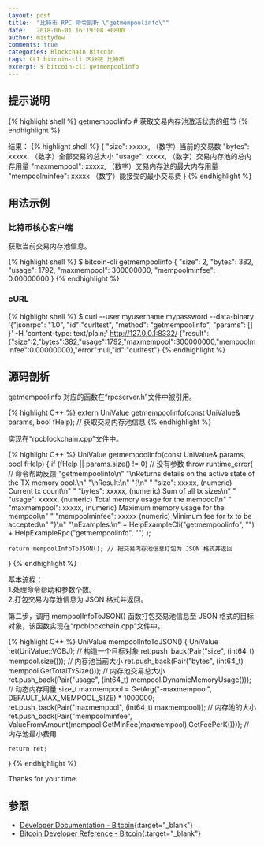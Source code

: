 ```yaml
---
layout: post
title:  "比特币 RPC 命令剖析 \"getmempoolinfo\""
date:   2018-06-01 16:19:08 +0800
author: mistydew
comments: true
categories: Blockchain Bitcoin
tags: CLI bitcoin-cli 区块链 比特币
excerpt: $ bitcoin-cli getmempoolinfo
---
```

## 提示说明

{% highlight shell %}
getmempoolinfo # 获取交易内存池激活状态的细节
{% endhighlight %}

结果：
{% highlight shell %}
{
  "size": xxxxx,               （数字）当前的交易数
  "bytes": xxxxx,              （数字）全部交易的总大小
  "usage": xxxxx,              （数字）交易内存池的总内存用量
  "maxmempool": xxxxx,         （数字）交易内存池的最大内存用量
  "mempoolminfee": xxxxx       （数字）能接受的最小交易费
}
{% endhighlight %}

## 用法示例

### 比特币核心客户端

获取当前交易内存池信息。

{% highlight shell %}
$ bitcoin-cli getmempoolinfo
{
  "size": 2,
  "bytes": 382,
  "usage": 1792,
  "maxmempool": 300000000,
  "mempoolminfee": 0.00000000
}
{% endhighlight %}

### cURL

{% highlight shell %}
$ curl --user myusername:mypassword --data-binary '{"jsonrpc": "1.0", "id":"curltest", "method": "getmempoolinfo", "params": [] }' -H 'content-type: text/plain;' http://127.0.0.1:8332/
{"result":{"size":2,"bytes":382,"usage":1792,"maxmempool":300000000,"mempoolminfee":0.00000000},"error":null,"id":"curltest"}
{% endhighlight %}

## 源码剖析
getmempoolinfo 对应的函数在“rpcserver.h”文件中被引用。

{% highlight C++ %}
extern UniValue getmempoolinfo(const UniValue& params, bool fHelp); // 获取交易内存池信息
{% endhighlight %}

实现在“rpcblockchain.cpp”文件中。

{% highlight C++ %}
UniValue getmempoolinfo(const UniValue& params, bool fHelp)
{
    if (fHelp || params.size() != 0) // 没有参数
        throw runtime_error( // 命令帮助反馈
            "getmempoolinfo\n"
            "\nReturns details on the active state of the TX memory pool.\n"
            "\nResult:\n"
            "{\n"
            "  \"size\": xxxxx,               (numeric) Current tx count\n"
            "  \"bytes\": xxxxx,              (numeric) Sum of all tx sizes\n"
            "  \"usage\": xxxxx,              (numeric) Total memory usage for the mempool\n"
            "  \"maxmempool\": xxxxx,         (numeric) Maximum memory usage for the mempool\n"
            "  \"mempoolminfee\": xxxxx       (numeric) Minimum fee for tx to be accepted\n"
            "}\n"
            "\nExamples:\n"
            + HelpExampleCli("getmempoolinfo", "")
            + HelpExampleRpc("getmempoolinfo", "")
        );

    return mempoolInfoToJSON(); // 把交易内存池信息打包为 JSON 格式并返回
}
{% endhighlight %}

基本流程：<br>
1.处理命令帮助和参数个数。<br>
2.打包交易内存池信息为 JSON 格式并返回。

第二步，调用 mempoolInfoToJSON() 函数打包交易池信息至 JSON 格式的目标对象，该函数实现在“rpcblockchain.cpp”文件中。

{% highlight C++ %}
UniValue mempoolInfoToJSON()
{
    UniValue ret(UniValue::VOBJ); // 构造一个目标对象
    ret.push_back(Pair("size", (int64_t) mempool.size())); // 内存池当前大小
    ret.push_back(Pair("bytes", (int64_t) mempool.GetTotalTxSize())); // 内存池交易总大小
    ret.push_back(Pair("usage", (int64_t) mempool.DynamicMemoryUsage())); // 动态内存用量
    size_t maxmempool = GetArg("-maxmempool", DEFAULT_MAX_MEMPOOL_SIZE) * 1000000;
    ret.push_back(Pair("maxmempool", (int64_t) maxmempool)); // 内存池的大小
    ret.push_back(Pair("mempoolminfee", ValueFromAmount(mempool.GetMinFee(maxmempool).GetFeePerK()))); // 内存池最小费用

    return ret;
}
{% endhighlight %}

Thanks for your time.

## 参照

* [Developer Documentation - Bitcoin](https://bitcoin.org/en/developer-documentation){:target="_blank"}
* [Bitcoin Developer Reference - Bitcoin](https://bitcoin.org/en/developer-reference#getmempoolinfo){:target="_blank"}
